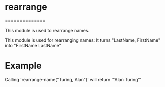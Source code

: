 # rearrange
==============

This module is used to rearrange names.

This module is used for rearranging names:
It turns "LastName, FirstName" into "FirstName LastName"

# Example

Calling 'rearrange-name("Turing, Alan")' will return '"Alan Turing"'
